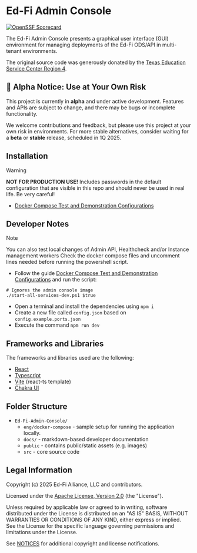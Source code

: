 # Ed-Fi Admin Console

[![OpenSSF Scorecard](https://api.securityscorecards.dev/projects/github.com/Ed-Fi-Alliance-OSS/Ed-Fi-Admin-Console/badge)](https://securityscorecards.dev/viewer/?uri=github.com/Ed-Fi-Alliance-OSS/Ed-Fi-Admin-Console)

The Ed-Fi Admin Console presents a graphical user interface (GUI) environment for managing deployments of the Ed-Fi ODS/API in multi-tenant environments.

The original source code was generously donated by the [Texas Education Service Center Region 4](https://www.esc4.net/).

## 🚨 Alpha Notice: Use at Your Own Risk

This project is currently in **alpha** and under active development. Features and APIs are subject to change, and there may be bugs or incomplete functionality.

We welcome contributions and feedback, but please use this project at your own risk in environments. For more stable alternatives, consider waiting for a **beta** or **stable** release, scheduled in 1Q 2025.

## Installation

> [!WARNING]
> **NOT FOR PRODUCTION USE!** Includes passwords in the default configuration that are
> visible in this repo and should never be used in real life. Be very careful!

* [Docker Compose Test and Demonstration Configurations](/eng/docker-compose/README.md)

## Developer Notes

> [!NOTE]
> You can also test local changes of Admin API, Healthcheck and/or Instance management workers
> Check the docker compose files and uncomment lines needed before running the powershell script.

* Follow the guide [Docker Compose Test and Demonstration Configurations](/eng/docker-compose/README.md) and run the script:
```pwsh
# Ignores the admin console image
./start-all-services-dev.ps1 $true
```
* Open a terminal and install the dependencies using ```npm i``` 
* Create a new file called `config.json` based on `config.example.ports.json`
* Execute the command ```npm run dev``` 

## Frameworks and Libraries

The frameworks and libraries used are the following:

* [React](https://react.dev/)
* [Typescript](https://www.typescriptlang.org/)
* [Vite](https://vite.dev/) (react-ts template)
* [Chakra UI](https://www.chakra-ui.com/)

## Folder Structure

* `Ed-Fi-Admin-Console/`
  * `eng/docker-compose` - sample setup for running the application locally.
  * `docs/` - markdown-based developer documentation
  * `public` - contains public/static assets (e.g. images)
  * `src` - core source code

## Legal Information

Copyright (c) 2025 Ed-Fi Alliance, LLC and contributors.

Licensed under the [Apache License, Version 2.0](LICENSE) (the "License").

Unless required by applicable law or agreed to in writing, software distributed
under the License is distributed on an "AS IS" BASIS, WITHOUT WARRANTIES OR
CONDITIONS OF ANY KIND, either express or implied. See the License for the
specific language governing permissions and limitations under the License.

See [NOTICES](NOTICES.md) for additional copyright and license notifications.
